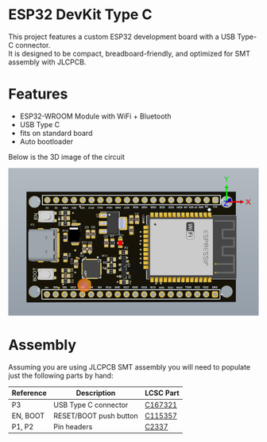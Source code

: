 # ESP32 DevKit Type C
This project features a custom ESP32 development board with a USB Type-C connector.  
It is designed to be compact, breadboard-friendly, and optimized for SMT assembly with JLCPCB.
# Features
- ESP32-WROOM Module with WiFi + Bluetooth
- USB Type C 
- fits on standard board 
- Auto bootloader

Below is the 3D image of the circuit

![ESP32 Board](image/3DPCB.png)

# Assembly 

Assuming you are using JLCPCB SMT assembly you will need to populate just the following parts by hand:

| Reference | Description              | LCSC Part    |
|-----------|--------------------------|----------|
| P3        | USB Type C connector     | [C167321](https://www.lcsc.com/product-detail/C167321.html) |
| EN, BOOT  | RESET/BOOT push button   | [C115357](https://www.lcsc.com/product-detail/C115357.html) |
| P1, P2    | Pin headers              | [C2337](https://www.lcsc.com/product-detail/C2337.html) |
